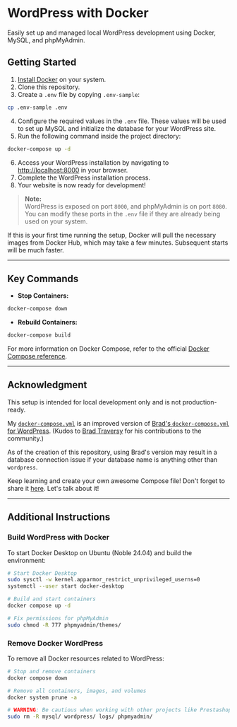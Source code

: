 # WordPress with Docker

Easily set up and managed local WordPress development using Docker, MySQL, and phpMyAdmin.

## Getting Started

1. [Install Docker](https://docs.docker.com/get-docker/) on your system.
2. Clone this repository.
3. Create a `.env` file by copying `.env-sample`:  
```bash
cp .env-sample .env
```
4. Configure the required values in the `.env` file. These values will be used to set up MySQL and initialize the database for your WordPress site.
5. Run the following command inside the project directory:
```bash
docker-compose up -d
```
6. Access your WordPress installation by navigating to [http://localhost:8000](http://localhost:8000) in your browser.
7. Complete the WordPress installation process.
8. Your website is now ready for development!

> **Note:**  
> WordPress is exposed on port `8000`, and phpMyAdmin is on port `8080`. You can modify these ports in the `.env` file if they are already being used on your system.

If this is your first time running the setup, Docker will pull the necessary images from Docker Hub, which may take a few minutes. Subsequent starts will be much faster.

---

## Key Commands

- **Stop Containers:**  
```bash
docker-compose down
```
  
- **Rebuild Containers:**  
```bash
docker-compose build
```

For more information on Docker Compose, refer to the official [Docker Compose reference](https://docs.docker.com/compose/reference/).

---

## Acknowledgment

This setup is intended for local development only and is not production-ready.

My [`docker-compose.yml`](https://github.com/IamLizu/wp-docker/blob/master/docker-compose.yml) is an improved version of [Brad's `docker-compose.yml` for WordPress](https://gist.github.com/bradtraversy/faa8de544c62eef3f31de406982f1d42). (Kudos to [Brad Traversy](https://github.com/bradtraversy/) for his contributions to the community.)

As of the creation of this repository, using Brad's version may result in a database connection issue if your database name is anything other than `wordpress`.

Keep learning and create your own awesome Compose file! Don't forget to share it [here](https://github.com/IamLizu/wp-docker/discussions/1). Let's talk about it!

---

## Additional Instructions

### Build WordPress with Docker

To start Docker Desktop on Ubuntu (Noble 24.04) and build the environment:

```bash
# Start Docker Desktop
sudo sysctl -w kernel.apparmor_restrict_unprivileged_userns=0
systemctl --user start docker-desktop

# Build and start containers
docker compose up -d

# Fix permissions for phpMyAdmin
sudo chmod -R 777 phpmyadmin/themes/
```

### Remove Docker WordPress

To remove all Docker resources related to WordPress:

```bash
# Stop and remove containers
docker compose down

# Remove all containers, images, and volumes
docker system prune -a

# WARNING: Be cautious when working with other projects like Prestashop
sudo rm -R mysql/ wordpress/ logs/ phpmyadmin/
```
